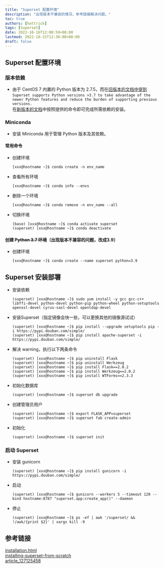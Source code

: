 ```yaml
---
title: "Superset 配置环境"
description: "出现版本不兼容的情况，参考链接解决问题。"
toc: true
authors: [hattrick]
tags: [Superset]
date: 2022-10-16T12:00:59+08:00
lastmod: 2022-10-31T12:30:00+08:00
draft: false
---
```


## Superset 配置环境
### 版本依赖
- 由于 CentOS 7 内置的 Python 版本为 2.7.5，而在[旧版本的文档中提到](https://apache-superset.readthedocs.io/en/latest/installation.html)  
  `Superset supports Python versions >3.7 to take advantage of the newer Python features and reduce the burden of supporting previous versions.`  
在[新版本的文档](https://superset.apache.org/docs/installation/installing-superset-from-scratch)中按照提供的命令即可完成所需依赖的安装。
### Miniconda
- 安装 Miniconda 用于管理 Python 版本及其依赖。
#### 常用命令
- 创建环境  
  ```shell
  [xxx@hostname ~]$ conda create -n env_name
  ```
- 查看所有环境  
  ```shell
  [xxx@hostname ~]$ conda info --envs
  ```
- 删除一个环境  
  ```shell
  [xxx@hostname ~]$ conda remove -n env_name --all
  ```
- 切换环境  
  ```shell
  (base) [xxx@hostname ~]$ conda activate superset
  (superset) [xxx@hostname ~]$ conda deactivate
  ```
#### 创建 ~~Python 3.7 环境~~（出现版本不兼容的问题，改成3.9）
- 创建环境  
  ```shell
  [xxx@hostname ~]$ conda create --name superset python=3.9
  ```
## Superset 安装部署
- 安装依赖  
  ```shell
  (superset) [xxx@hostname ~]$ sudo yum install -y gcc gcc-c++ libffi-devel python-devel python-pip python-wheel python-setuptools openssl-devel cyrus-sasl-devel openldap-devel
  ```
- 安装Superset（指定镜像会快一些，可以更换其他的镜像源试试）  
  ```shell
  (superset) [xxx@hostname ~]$ pip install --upgrade setuptools pip -i https://pypi.douban.com/simple/  
  (superset) [xxx@hostname ~]$ pip install apache-superset -i https://pypi.douban.com/simple/
  ```
- 解决 warning，执行以下两条命令  
  ```shell
  (superset) [xxx@hostname ~]$ pip uninstall Flask  
  (superset) [xxx@hostname ~]$ pip uninstall Werkzeug  
  (superset) [xxx@hostname ~]$ pip install Flask==2.0.2  
  (superset) [xxx@hostname ~]$ pip install Werkzeug==2.0.2  
  (superset) [xxx@hostname ~]$ pip install WTForms==2.3.3
  ```
- 初始化数据库  
  ```shell
  (superset) [xxx@hostname ~]$ superset db upgrade
  ```
- 创建管理员用户  
  ```shell
  (superset) [xxx@hostname ~]$ export FLASK_APP=superset  
  (superset) [xxx@hostname ~]$ superset fab create-admin
  ```
- 初始化  
  ```shell
  (superset) [xxx@hostname ~]$ superset init
  ```
### 启动 Superset
- 安装 gunicorn  
  ```shell
  (superset) [xxx@hostname ~]$ pip install gunicorn -i https://pypi.douban.com/simple/
  ```
- 启动  
  ```shell
  (superset) [xxx@hostname ~]$ gunicorn --workers 5 --timeout 120 --bind hostname:8787 "superset.app:create_app()" --daemon
  ```
- 停止  
  ```shell
  (superset) [xxx@hostname ~]$ ps -ef | awk '/superset/ && !/awk/{print $2}' | xargs kill -9
  ```

## 参考链接
[installation.html](https://apache-superset.readthedocs.io/en/latest/installation.html)  
[installing-superset-from-scratch](https://superset.apache.org/docs/installation/installing-superset-from-scratch)  
[article_127125458](https://blog.csdn.net/weixin_45501045/article/details/127125458)